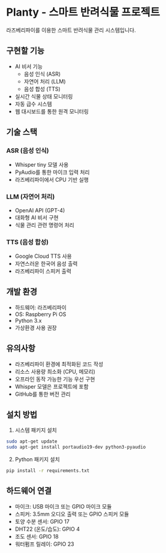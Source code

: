 # Planty - 스마트 반려식물 프로젝트

라즈베리파이를 이용한 스마트 반려식물 관리 시스템입니다.

## 구현할 기능
- AI 비서 기능
  - 음성 인식 (ASR)
  - 자연어 처리 (LLM)
  - 음성 합성 (TTS)
- 실시간 식물 상태 모니터링
- 자동 급수 시스템
- 웹 대시보드를 통한 원격 모니터링

## 기술 스택
### ASR (음성 인식)
- Whisper tiny 모델 사용
- PyAudio를 통한 마이크 입력 처리
- 라즈베리파이에서 CPU 기반 실행

### LLM (자연어 처리)
- OpenAI API (GPT-4)
- 대화형 AI 비서 구현
- 식물 관리 관련 명령어 처리

### TTS (음성 합성)
- Google Cloud TTS 사용
- 자연스러운 한국어 음성 출력
- 라즈베리파이 스피커 출력

## 개발 환경
- 하드웨어: 라즈베리파이
- OS: Raspberry Pi OS
- Python 3.x
- 가상환경 사용 권장

## 유의사항
- 라즈베리파이 환경에 최적화된 코드 작성
- 리소스 사용량 최소화 (CPU, 메모리)
- 오프라인 동작 가능한 기능 우선 구현
- Whisper 모델은 프로젝트에 포함
- GitHub를 통한 버전 관리

## 설치 방법
1. 시스템 패키지 설치
```bash
sudo apt-get update
sudo apt-get install portaudio19-dev python3-pyaudio
```

2. Python 패키지 설치
```bash
pip install -r requirements.txt
```

## 하드웨어 연결
- 마이크: USB 마이크 또는 GPIO 마이크 모듈
- 스피커: 3.5mm 오디오 출력 또는 GPIO 스피커 모듈
- 토양 수분 센서: GPIO 17
- DHT22 (온도/습도): GPIO 4
- 조도 센서: GPIO 18
- 워터펌프 릴레이: GPIO 23
